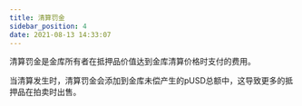 ```yaml
---
title: 清算罚金
sidebar_position: 4
date: 2021-08-13 14:33:07
---
```


清算罚金是金库所有者在抵押品价值达到金库清算价格时支付的费用。

当清算发生时，清算罚金会添加到金库未偿产生的pUSD总额中，这导致更多的抵押品在拍卖时出售。

